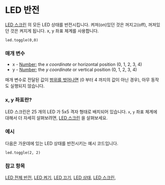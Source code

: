 # LED 반전

[LED 스크린](/device/screen) 의 모든 LED 상태를 반전시킵니다. 켜져(on)있던 것은 꺼지고(off), 꺼져있던 것은 켜지게 됩니다. x, y 좌표 체계를 사용합니다.

```sig
led.toggle(0,0)
```

### 매개 변수

* x - [Number](/reference/types/number); the *x coordinate* or horizontal position (0, 1, 2, 3, 4)
* y - [Number](/reference/types/number); the *y coordinate* or vertical position (0, 1, 2, 3, 4)

매개 변수로 전달된 값이 [범위를 벗어나면](/reference/out-of-bounds) (0 부터 4 까지의 값이 아닌 경우), 아무 동작도 실행되지 않습니다.

### x, y 좌표란?

LED 스크린은 25 개의 LED 가 5x5 격자 형태로 배치되어 있습니다. `x`, `y` 좌표 체계에 대해서 더 자세히 살펴보려면, [LED 스크린](/device/screen) 을 살펴보세요.

### 예시

다음은 가운데에 있는 LED 상태를 반전시키는 예시 코드입니다.

```blocks
led.toggle(2, 2)
```

### 참고 항목

[LED 전체 반전](/reference/led/toggle-all), [LED 켜기](/reference/led/plot), [LED 끄기](/reference/led/unplot), [LED 상태](/reference/led/point), [LED 스크린](/device/screen),